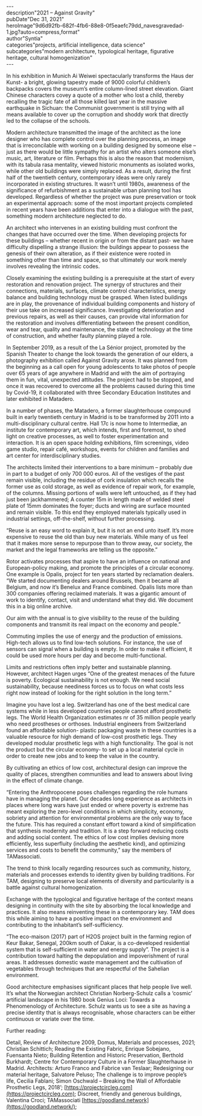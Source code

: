 \---  
description"2021 – Against Gravity"   
pubDate"Dec 31, 2021"   
heroImage"9d6d92fb-682f-4fb6-88e8-0f5eaefc79dd_navesgravedad-1.jpg?auto=compress,format"   
author"Syntia"   
categories"projects, artificial intelligence, data science"   
subcategories"modern architecture, typological heritage, figurative heritage, cultural homogenization"   
\---  

In his exhibition in Munich Ai Weiwei spectacularly transforms the Haus der Kunst- a bright, glowing tapestry made of 9000 colorful children’s backpacks covers the museum’s entire column-lined street elevation. Giant Chinese characters covey a quote of a mother who lost a child, thereby recalling the tragic fate of all those killed last year in the massive earthquake in Sichuan: the Communist government is still trying with all means available to cover up the corruption and shoddy work that directly led to the collapse of the schools.

Modern architecture transmitted the image of the architect as the lone designer who has complete control over the planning process, an image that is irreconcilable with working on a building designed by someone else – just as there would be little sympathy for an artist who alters someone else’s music, art, literature or film. Perhaps this is also the reason that modernism, with its tabula rasa mentality, viewed historic monuments as isolated works, while other old buildings were simply replaced. As a result, during the first half of the twentieth century, contemporary ideas were only rarely incorporated in existing structures. It wasn’t until 1980s, awareness of the significance of refurbishment as a sustainable urban planning tool has developed. Regardless of whether the project was pure preservation or took an experimental approach: some of the most important projects completed in recent years have been additions that enter into a dialogue with the past, something modern architecture neglected to do.

An architect who intervenes in an existing building must confront the changes that have occurred over the time. When developing projects for these buildings – whether recent in origin or from the distant past- we have difficulty dispelling a strange illusion: the buildings appear to possess the genesis of their own alteration, as if their existence were rooted in something other than time and space, so that ultimately our work merely involves revealing the intrinsic codes.

Closely examining the existing building is a prerequisite at the start of every restoration and renovation project. The synergy of structures and their connections, materials, surfaces, climate control characteristics, energy balance and building technology must be grasped. When listed buildings are in play, the provenance of individual building components and history of their use take on increased significance. Investigating deterioration and previous repairs, as well as their causes, can provide vital information for the restoration and involves differentiating between the present condition, wear and tear, quality and maintenance, the state of technology at the time of construction, and whether faulty planning played a role.

In September 2019, as a result of the La Sénior project, promoted by the Spanish Theater to change the look towards the generation of our elders, a photography exhibition called Against Gravity arose. It was planned from the beginning as a call open for young adolescents to take photos of people over 65 years of age anywhere in Madrid and with the aim of portraying them in fun, vital, unexpected attitudes. The project had to be stopped, and once it was recovered to overcome all the problems caused during this time by Covid-19, it collaborated with three Secondary Education Institutes and later exhibited in Matadero.

In a number of phases, the Matadero, a former slaughterhouse compound built in early twentieth century in Madrid is to be transformed by 2011 into a multi-disciplinary cultural centre. Hall 17c is now home to Intermediæ, an institute for contemporary art, which intends, first and foremost, to shed light on creative processes, as well to foster experimentation and interaction. It is an open space holding exhibitions, film screenings, video game studio, repair café, workshops, events for children and families and art center for interdisciplinary studies.

The architects limited their interventions to a bare minimum – probably due in part to a budget of only 700 000 euros. All of the vestiges of the past remain visible, including the residue of cork insulation which recalls the former use as cold storage, as well as evidence of repair work, for example, of the columns. Missing portions of walls were left untouched, as if they had just been jackhammered; A counter 15m in length made of welded steel plate of 15mm dominates the foyer; ducts and wiring are surface mounted and remain visible. To this end they employed materials typically used in industrial settings, off-the-shelf, without further processing.

“Reuse is an easy word to explain it, but it is not an end unto itself. It’s more expensive to reuse the old than buy new materials. While many of us feel that it makes more sense to repurpose than to throw away, our society, the market and the legal frameworks are telling us the opposite.”

Rotor activates processes that aspire to have an influence on national and European-policy making, and promote the principles of a circular economy. One example is Opalis, project for ten years started by reclamation dealers. “We started documenting dealers around Brussels, then it became all Belgium, and now it’s Benelux and France combined. Opalis lists more than 300 companies offering reclaimed materials. It was a gigantic amount of work to identify, contact, visit and understand what they did. We document this in a big online archive.

Our aim with the annual is to give visibility to the reuse of the building components and transmit its real impact on the economy and people.”

Commuting implies the use of energy and the production of emissions. High-tech allows us to find low-tech solutions. For instance, the use of sensors can signal when a building is empty. In order to make it efficient, it could be used more hours per day and become multi-functional.

Limits and restrictions often imply better and sustainable planning. However, architect Hagen urges “One of the greatest menaces of the future is poverty. Ecological sustainability is not enough. We need social sustainability, because neediness forces us to focus on what costs less right now instead of looking for the right solution in the long term.”

Imagine you have lost a leg. Switzerland has one of the best medical care systems while in less developed countries people cannot afford prosthetic legs. The World Health Organization estimates nr of 35 million people yearly who need prostheses or orthoses. Industrial engineers from Switzerland found an affordable solution- plastic packaging waste in these countries is a valuable resource for high demand of low-cost prosthetic legs. They developed modular prosthetic legs with a high functionality. The goal is not the product but the circular economy- to set up a local material cycle in order to create new jobs and to keep the value in the country.

By cultivating an ethics of low cost, architectural design can improve the quality of places, strengthen communities and lead to answers about living in the effect of climate change.

“Entering the Anthropocene poses challenges regarding the role humans have in managing the planet. Our decades long experience as architects in places where long wars have just ended or where poverty is extreme has meant exploring the zero-level conditions in which simplicity, economy, sobriety and attention for environmental problems are the only way to face the future. This has required a constant effort toward a kind of simplification that synthesis modernity and tradition. It is a step forward reducing costs and adding social content. The ethics of low cost implies devising more efficiently, less superfluity (including the aesthetic kind), and optimizing services and costs to benefit the community,” say the members of TAMassociati.

The trend to think locally regarding resources such as community, history, materials and processes extends to identity given by building traditions. For TAM, designing to preserve local elements of diversity and particularity is a battle against cultural homogenization.

Exchange with the typological and figurative heritage of the context means designing in continuity with the site by absorbing the local knowledge and practices. It also means reinventing these in a contemporary key. TAM does this while aiming to have a positive impact on the environment and contributing to the inhabitant’s self-sufficiency.

“The eco-maison (2017) part of H2OS project built in the farming region of Keur Bakar, Senegal, 200km south of Dakar, is a co-developed residential system that is self-sufficient in water and energy supply”. The project is a contribution toward halting the depopulation and impoverishment of rural areas. It addresses domestic waste management and the cultivation of vegetables through techniques that are respectful of the Sahelian environment.

Good architecture emphasises significant places that help people live well. It’s what the Norwegian architect Christian Norberg-Schulz calls a ‘cosmic’ artificial landscape in his 1980 book Genius Loci: Towards a Phenomenology of Architecture. Schulz wants us to see a site as having a precise identity that is always recognisable, whose characters can be either continuous or variate over the time.

Further reading:

Detail, Review of Architecture 2009, Domus, Materials and processes, 2021; Christian Schittich; Reading the Existing Fabric, Enrique Sobejano, Fuensanta Nieto; Building Retention and Historic Preservation, Berthold Burkhardt; Centre for Contemporary Culture in a Former Slaughterhause in Madrid. Architects: Arturo Franco and Fabrice van Teslaar; Redesigning our material heritage, Salvatore Peluso; The challenge is to improve people’s life, Cecilia Fablani; Simon Oschwald – Breaking the Wall of Affordable Prosthetic Legs, 2018’; [https://projectcircleg.com](https://projectcircleg.com); Discreet, friendly and generous buildings, Valentina Croci; TAMassociati [https://goodland.network](https://goodland.network/);